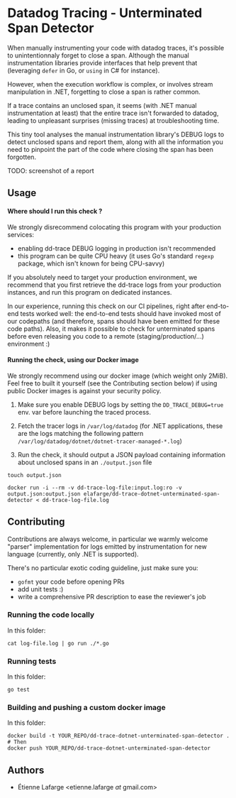 Datadog Tracing - Unterminated Span Detector
============================================

When manually instrumenting your code with datadog traces, it's possible to
unintentionnaly forget to close a span. Although the manual instrumentation
libraries provide interfaces that help prevent that (leveraging `defer` in Go,
or `using` in C# for instance).

However, when the execution workflow is complex, or involves stream
manipulation in .NET, forgetting to close a span is rather common.

If a trace contains an unclosed span, it seems (with .NET manual instrumentation
at least) that the entire trace isn't forwarded to datadog, leading to
unpleasant surprises (missing traces) at troubleshooting time.

This tiny tool analyses the manual instrumentation library's DEBUG logs to
detect unclosed spans and report them, along with all the information you need
to pinpoint the part of the code where closing the span has been forgotten.

TODO: screenshot of a report

Usage
-----

#### Where should I run this check ?

We strongly disrecommend colocating this program with your production services:
- enabling dd-trace DEBUG logging in production isn't recommended
- this program can be quite CPU heavy (it uses Go's standard `regexp` package,
  which isn't known for being CPU-savvy)

If you absolutely need to target your production environment, we recommend that
you first retrieve the dd-trace logs from your production instances, and run
this program on dedicated instances.

In our experience, running this check on our CI pipelines, right after
end-to-end tests worked well: the end-to-end tests should have invoked most of
our codepaths (and therefore, spans should have been emitted for these code
paths).
Also, it makes it possible to check for unterminated spans before even
releasing you code to a remote (staging/production/...) environment :)

#### Running the check, using our Docker image

We strongly recommend using our docker image (which weight only 2MiB). Feel free
to built it yourself (see the Contributing section below) if using public Docker
images is against your security policy.

1. Make sure you enable DEBUG logs by setting the `DD_TRACE_DEBUG=true` env. var
   before launching the traced process.

2. Fetch the tracer logs in `/var/log/datadog` (for .NET applications, these are
   the logs matching the following pattern
   `/var/log/datadog/dotnet/dotnet-tracer-managed-*.log`)

3. Run the check, it should output a JSON payload containing information about
   unclosed spans in an `./output.json` file

```shell
touch output.json

docker run -i --rm -v dd-trace-log-file:input.log:ro -v output.json:output.json elafarge/dd-trace-dotnet-unterminated-span-detector < dd-trace-log-file.log
```

Contributing
------------

Contributions are always welcome, in particular we warmly welcome "parser"
implementation for logs emitted by instrumentation for new language (currently,
only .NET is supported).

There's no particular exotic coding guideline, just make sure you:
* `gofmt` your code before opening PRs
* add unit tests :)
* write a comprehensive PR description to ease the reviewer's job

### Running the code locally

In this folder:
```shell
cat log-file.log | go run ./*.go
```

### Running tests
In this folder:
```shell
go test
```

### Building and pushing a custom docker image
In this folder:
```shell
docker build -t YOUR_REPO/dd-trace-dotnet-unterminated-span-detector .
# Then
docker push YOUR_REPO/dd-trace-dotnet-unterminated-span-detector
```

Authors
-------
* Étienne Lafarge <etienne.lafarge _at_ gmail.com>
